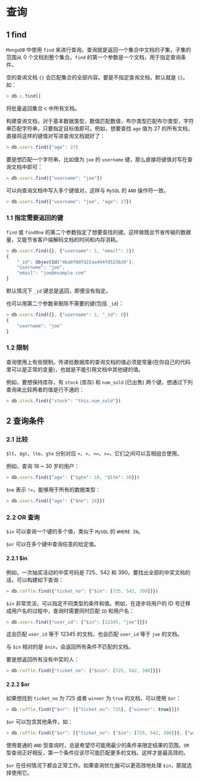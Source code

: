 # 查询

## 1 find

`MongoDB` 中使用 `find` 来进行查询。查询就是返回一个集合中文档的子集，子集的范围从 0 个文档到整个集合。`find` 的第一个参数是一个文档，用于指定查询条件。

空的查询文档 `{}` 会匹配集合的全部内容。要是不指定查询文档，默认就是 `{}`。如：

```js
> db.c.find()
```

将批量返回集合 c 中所有文档。

构建查询文档，对于基本数据类型，数值匹配数值，布尔类型匹配布尔类型，字符串匹配字符串，只要指定目标值即可。例如，想要查找 `age` 值为 27 的所有文档，直接将这样的键值对写进查询文档就好了：

```js
> db.users.find({"age": 27)
```

要是想匹配一个字符串，比如值为 `joe` 的 `username` 键，那么直接将键值对写在查询文档中即可：

```js
> db.users.find({"username": "joe"})
```

可以向查询文档中写入多个键值对，这样与 `MySQL` 的 `AND` 操作符一致。

```js
> db.users.find({"username": "joe", "age": 27})
```

### 1.1 指定需要返回的键

`find` 或 `findOne` 的第二个参数指定了想要查找的键。这样做既会节省传输的数据量，又能节省客户端解码文档的时间和内存消耗。

```js
> db.users.find({}, {"username": 1, "email": 1})
{
    "_id": ObjectId("4ba0f0dfd22aa494fd523620"),
    "username": "joe",
    "email": "joe@example.com"
}
```

默认情况下 `_id` 键总是返回，即便没有指定。

也可以用第二个参数来剔除不需要的键(包括 `_id`)：

```js
> db.users.find({}, {"username": 1, "_id": 0})
{
    "username": "joe"
}
```

### 1.2 限制

查询使用上有些限制。传递给数据库的查询文档的值必须是常量(在你自己的代码里可以是正常的变量)，也就是不能引用文档中其他键的值。

例如，要想保持库存，有 `stock` (库存) 和 `num_sold` (已出售) 两个键，想通过下列查询来比较两者的值是行不通的：

```js
> db.stock.find({"stock": "this.num_sold"})
```

## 2 查询条件

### 2.1 比较

`$lt`、`$gt`、`lte`、`gte` 分别对应 `<`、`>`、`<=`、`>=`，它们之间可以互相组合使用。

例如，查询 18 ~ 30 岁的用户：

```js
> db.users.find({"age": {"$gte": 18, "$lte": 30}})
```

`$ne` 表示 `!=`，能够用于所有的数据类型：

```js
> db.users.find({"age": {"$ne": 24}})
```

### 2.2 OR 查询

`$in` 可以查询一个键的多个值，类似于 `MySQL` 的 `WHERE IN`。

`$or` 可以在多个键中查询任意的给定值。

#### 2.2.1 $in

例如，一次抽奖活动的中奖号码是 725、542 和 390。要找出全部的中奖文档的话，可以构建如下查询：

```js
> db.raffle.find({"ticket_no": {"$in": [725, 542, 390]}})
```

`$in` 非常灵活，可以指定不同类型的条件和值。例如，在逐步将用户的 ID 号迁移成用户名的过程中，查询时需要同时匹配 `ID` 和用户名：

```js
> db.users.find({"user_id": {"$in": [12345, "joe"]}})
```

这会匹配 `user_id` 等于 12345 的文档，也会匹配 `user_id` 等于 `joe` 的文档。

与 `$in` 相对的是 `$nin`，会返回所有条件不匹配的文档。

要是想返回所有没有中奖的人：

```js
> db.raffle.find({"ticket_no": {"$nin": [725, 542, 390]}})
```

#### 2.2.2 $or

如果想找到 `ticket_no` 为 725 或者 `winner` 为 `true` 的文档，可以使用 `$or`：

```js
> db.raffle.find({"$or": [{"ticket_no": 725}, {"winner": true}]})
```

`$or` 可以包含其他条件，如：

```js
> db.raffle.find({"$or": [{"ticket_no": {"$in": [725, 542, 390]}}, {"winner": true}]})
```

使用普通的 `AND` 型查询时，总是希望尽可能用最少的条件来限定结果的范围。`OR` 型查询正好相反，第一个条件应该尽可能匹配更多的文档，这样才是最高效的。

`$or` 在任何情况下都会正常工作。如果查询优化器可以更高效地处理 `$in`，那就选择使用它。